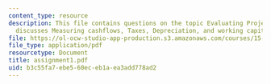 ```yaml
---
content_type: resource
description: This file contains questions on the topic Evaluating Projects (1), which
  discusses Measuring cashflows, Taxes, Depreciation, and working capital.
file: https://ol-ocw-studio-app-production.s3.amazonaws.com/courses/15-414-financial-management-summer-2003/b3c55fa7ebe560eceb1aea3add778ad2_assignment1.pdf
file_type: application/pdf
resourcetype: Document
title: assignment1.pdf
uid: b3c55fa7-ebe5-60ec-eb1a-ea3add778ad2
---
```

